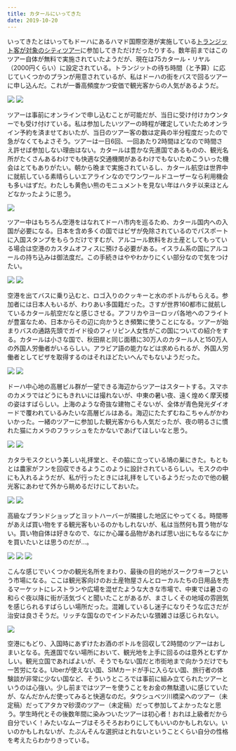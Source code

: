 ```yaml
---
title: カタールにいってきた
date: 2019-10-20
---
```


いってきたとはいってもドーハにあるハマド国際空港が実施している[トランジット客が対象のシティツアー](https://www.qatarairways.com/ja-jp/offers/doha-city-tour.html)に参加してきただけだったりする。数年前まではこのツアー自体が無料で実施されていたようだが、現在は75カタール・リヤル（2000円くらい）に設定されている。トランジットの待ち時間（と予算）に応じていくつかのプランが用意されているが、私はドーハの街をバスで回るツアーに申し込んだ。これが一番高頻度かつ安価で観光客からの人気があるようだ。

![](https://photos.smugmug.com/photos/i-vnvn7HM/0/6d5c6aee/4K/i-vnvn7HM-4K.jpg)
![](https://photos.smugmug.com/photos/i-FxKCRRw/0/7cae7edd/4K/i-FxKCRRw-4K.jpg)

ツアーは事前にオンラインで申し込むことが可能だが、当日に受け付けカウンターでも受け付けている。私は参加したいツアーの時程が確定していたためオンライン予約を済ませておいたが、当日のツアー客の数は定員の半分程度だったので急がなくてもよさそう。ツアーは一日6回、一回あたり2時間ほどなので時間さえ許せば参加しない理由はない。カタールは豊かな先進国であるものの、観光名所がたくさんあるわけでも快適な交通機関があるわけでもないためこういった機会はとてもありがたい。朝から晩まで実施されているし、カタール航空は世界中に就航している素晴らしいエアラインなのでワンワールドユーザーなら利用機会も多いはずだ。わたしも黄色い熊のモニュメントを見ない年はハタチ以来ほとんどなかったように思う。

![](https://photos.smugmug.com/photos/i-zfNgjhw/1/b4e68922/4K/i-zfNgjhw-4K.jpg)

ツアー中はもちろん空港をはなれてドーハ市内を巡るため、カタール国内への入国が必要になる。日本を含め多くの国ではビザが免除されているのでパスポートに入国スタンプをもらうだけですむが、アルコール飲料をお土産としてもっている場合は空港のカスタムオフィスに預ける必要がある。イスラム系の国にアルコールの持ち込みは御法度だ。この手続きはややわかりにくい部分なので気をつけたい。

![](https://photos.smugmug.com/photos/i-rMpq39q/0/f89b83c0/4K/i-rMpq39q-4K.jpg)
![](https://photos.smugmug.com/photos/i-pVLwxVq/0/cacca1c3/4K/i-pVLwxVq-4K.jpg)

空港を出てバスに乗り込むと、ロゴ入りのクッキーと水のボトルがもらえる。参加者には日本人もいるが、わりあい多国籍だった。さすが世界160都市に就航しているカタール航空だなと感じさせる。アフリカやヨーロッパ各地へのフライトが豊富なため、日本からその辺に向かうとき頻繁に使うことになる。ツアーが始まりバスの通路先頭でガイド役のフィリピン人女性がこの国についての紹介をする。カタールは小さな国で、秋田県と同じ面積に30万人のカタール人と150万人の外国人労働者がいるらしい。アラビア語の能力などは求められるが、外国人労働者としてビザを取得するのはそれほどたいへんでもないようだった。

![](https://photos.smugmug.com/photos/i-FQsFg3N/0/78c8e5dd/X3/i-FQsFg3N-X3.jpg)
![](https://photos.smugmug.com/photos/i-MCtwXvD/0/3544ee8c/X3/i-MCtwXvD-X3.jpg)

ドーハ中心地の高層ビル群が一望できる海辺からツアーはスタートする。スマホのカメラではどうにもきれいには撮れないが、中東の暑い夜、遠く煌めく摩天楼の姿はすばらしい。上海のような奇抜な建物こそないが、全体が青色発光ダイオードで覆われているみたいな高層ビルはある。海辺にたたずむねこちゃんがかわいかった。一緒のツアーに参加した観光客からも人気だったが、夜の明るさに慣れた猫にカメラのフラッシュをたかないであげてほしいなと思う。

![](https://photos.smugmug.com/photos/i-k4zb3MF/0/5bfa64f7/4K/i-k4zb3MF-4K.jpg)
![](https://photos.smugmug.com/photos/i-NxFLPWp/0/b7619fe2/4K/i-NxFLPWp-4K.jpg)

カタラモスクという美しい礼拝堂と、その脇に立っている鳩の巣にきた。もともとは農家がフンを回収できるようこのように設計されているらしい。モスクの中にも入れるようだが、私が行ったときには礼拝をしているようだったので他の観光客にあわせて外から眺めるだけにしておいた。

![](https://photos.smugmug.com/photos/i-VRGrRCD/0/71e578ff/4K/i-VRGrRCD-4K.jpg)
![](https://photos.smugmug.com/photos/i-JjWCmVb/0/cbbc7016/X3/i-JjWCmVb-X3.jpg)

高級なブランドショップとヨットハーバーが隣接した地区にやってくる。時間帯があえば買い物をする観光客もいるのかもしれないが、私は当然何も買う物がない。買い物自体は好きなので、なにか心躍る品物があれば思い出にもなるなにかを買いたいとは思うのだが…。

![](https://photos.smugmug.com/photos/i-4HZXxNf/0/6fb6b995/X3/i-4HZXxNf-X3.jpg)
![](https://photos.smugmug.com/photos/i-7gNKQ3s/0/4e613f6e/X3/i-7gNKQ3s-X3.jpg)
![](https://photos.smugmug.com/photos/i-XQDWKz3/0/511e8830/X3/i-XQDWKz3-X3.jpg)

こんな感じでいくつかの観光名所をまわり、最後の目的地がスークワキーフという市場になる。ここは観光客向けのお土産物屋さんとローカルたちの日用品を売るマーケットにレストランや広場を混ぜたような大きな市場で、中東では暑さの和らぐ夜以降に街が活気づくと聞いたことがあるが、まさしくその地域の雰囲気を感じられるすばらしい場所だった。混雑しているし迷子になりそうな広さだが治安は良さそうだ。リッチな国なのでインドみたいな猥雑さは感じられない。

![](https://photos.smugmug.com/photos/i-ZCdFMmZ/0/2c7389be/X3/i-ZCdFMmZ-X3.jpg)

空港にもどり、入国時にあずけたお酒のボトルを回収して2時間のツアーはおしまいとなる。先進国でない場所において、観光地を上手に回るのは意外とむずかしい。観光立国であればよいが、そうでもない国だと市街地まで向かうだけでも一苦労になる。Uberが使えない国、SIMカードが手に入らない国、旅行者の体験談が非常に少ない国など、そういうところでは事前に組み立てられたツアーというのは心強い。少し前まではツアーを使うことをお金の無駄遣いに感じていたが、なんだかんだ使ってみると快適なのだ。タウシュベツ川橋梁へのツアー（未定稿）だってアタカマ砂漠のツアー（未定稿）だって参加してよかったなと思う。学生時代とその後数年間に染みついたツアーは初心者！おれは上級者だから自分でいく！みたいなムーブはそろそろおわりにしてもいいのかもしれない。いいのかもしれないが、たぶんそんな選択はとれないということくらい自分の性格を考えたらわかりきっている。
